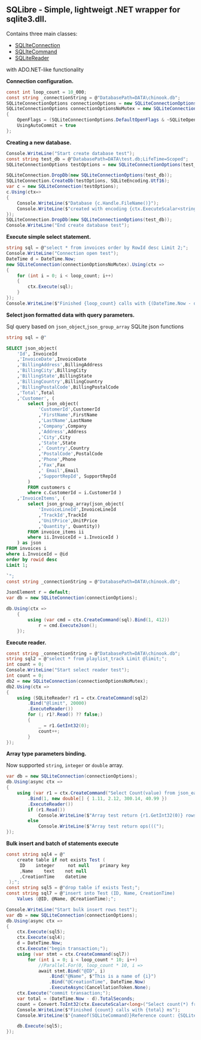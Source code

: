 ## SQLibre - Simple, lightweigt .NET wrapper for sqlite3.dll. 
Contains three main classes:
- [SQLIteConnection](https://github.com/S031/SQLibre/blob/master/SQLibre/Common/SQLiteConnection.cs)
- [SQLIteCommand](https://github.com/S031/SQLibre/blob/master/SQLibre/Common/SQLIteCommand.cs)
- [SQLiteReader](https://github.com/S031/SQLibre/blob/master/SQLibre/Common/SQLiteReader.cs)

with ADO.NET-like functionality

**Connection configuration.**
```csharp
const int loop_count = 10_000;
const string _connectionString = @"DatabasePath=DATA\chinook.db";
SQLiteConnectionOptions connectionOptions = new SQLiteConnectionOptions(_connectionString);
SQLiteConnectionOptions connectionOptionsNoMutex = new SQLiteConnectionOptions(_connectionString)
{
	OpenFlags = (SQLiteConnectionOptions.DefaultOpenFlags & ~SQLiteOpenFlags.SQLITE_OPEN_FULLMUTEX) | SQLiteOpenFlags.SQLITE_OPEN_NOMUTEX, 
	UsingAutoCommit = true
};
```
**Creating a new database.**
```csharp
Console.WriteLine("Start create database test");
const string test_db = @"DatabasePath=DATA\test.db;LifeTime=Scoped";
SQLiteConnectionOptions testOptions = new SQLiteConnectionOptions(test_db);

SQLiteConnection.DropDb(new SQLiteConnectionOptions(test_db));
SQLiteConnection.CreateDb(testOptions, SQLiteEncoding.Utf16);
var c = new SQLiteConnection(testOptions);
c.Using(ctx=>
{
	Console.WriteLine($"Database {c.Handle.FileName()}");
	Console.WriteLine($"created with encoding {ctx.ExecuteScalar<string>("PRAGMA encoding;")} and journal = {ctx.ExecuteScalar<string>("PRAGMA journal_mode;")}");
});
SQLiteConnection.DropDb(new SQLiteConnectionOptions(test_db));
Console.WriteLine("End create database test");
```

**Execute simple select statement.**
```csharp
string sql = @"select * from invoices order by RowId desc Limit 2;";
Console.WriteLine("Connection open test");
DateTime d = DateTime.Now;
new SQLiteConnection(connectionOptionsNoMutex).Using(ctx =>
{
	for (int i = 0; i < loop_count; i++)
	{
		ctx.Execute(sql);
	}
});
Console.WriteLine($"Finished {loop_count} calls with {(DateTime.Now - d).TotalSeconds} ms");
```

**Select json formatted data with query parameters.**

Sql query based on `json_object`,`json_group_array` SQLite json functions

```csharp
string sql = @"
```
```sql
SELECT json_object(
	'Id', InvoiceId
	,'InvoiceDate',InvoiceDate
	,'BillingAddress',BillingAddress
	,'BillingCity',BillingCity
	,'BillingState',BillingState
	,'BillingCountry',BillingCountry
	,'BillingPostalCode',BillingPostalCode
	,'Total',Total
	,'Customer', (
		select json_object(
			'CustomerId',CustomerId
			,'FirstName',FirstName
			,'LastName',LastName
			,'Company',Company
			,'Address',Address
			,'City',City
			,'State',State
			,' Country',Country
			,'PostalCode',PostalCode
			,'Phone',Phone
			,'Fax',Fax
			,' Email',Email
			,'SupportRepId', SupportRepId
		)
		FROM customers c
		where c.CustomerId = i.CustomerId )
	,'InvoiceItems', (
		select json_group_array(json_object(
			'InvoiceLineId',InvoiceLineId
			,'TrackId',TrackId
			,'UnitPrice',UnitPrice
			,'Quantity', Quantity))
		FROM invoice_items ii
		where ii.InvoiceId = i.InvoiceId )
	) as json
FROM invoices i
where i.InvoiceId = @id
order by rowid desc
Limit 1;
```
```csharp
`";
const string _connectionString = @"DatabasePath=DATA\chinook.db";

JsonElement r = default;
var db = new SQLiteConnection(connectionOptions);

db.Using(ctx =>
	{
		using (var cmd = ctx.CreateCommand(sql).Bind(1, 412))
			r = cmd.ExecuteJson();
	});
```
**Execute reader.**
```csharp
const string _connectionString = @"DatabasePath=DATA\chinook.db";
string sql2 = @"select * from playlist_track Limit @limit;";
int count = 0;
Console.WriteLine("Start select reader test");
int count = 0;
db2 = new SQLiteConnection(connectionOptionsNoMutex);
db2.Using(ctx =>
{
	using (SQLiteReader? r1 = ctx.CreateCommand(sql2)
		.Bind("@limit", 20000)
		.ExecuteReader())
		for (; r1?.Read() ?? false;)
		{
			_ = r1.GetInt32(0);
			count++;
		}
});
```

**Array type parameters binding.**

Now supported `string`, `integer` or `double` array. 
```csharp
var db = new SQLiteConnection(connectionOptions);
db.Using(async ctx =>
{
	using (var r1 = ctx.CreateCommand("Select Count(value) from json_each(?) where value = 300.14")
		.Bind(1, new double[] { 1.11, 2.12, 300.14, 40.99 })
		.ExecuteReader())
		if (r1.Read())
			Console.WriteLine($"Array test return {r1.GetInt32(0)} rows count");
		else
			Console.WriteLine($"Array test return ops(((");
});
```

**Bulk insert and batch of statements execute**

```csharp
const string sql4 = @"
	create table if not exists Test (
     ID    integer     not null    primary key
     ,Name    text    not null
     ,CreationTime    datetime
 );";
const string sql5 = @"drop table if exists Test;";
const string sql7 = @"insert into Test (ID, Name, CreationTime)
	Values (@ID, @Name, @CreationTime);";

Console.WriteLine("Start bulk insert rows test");
var db = new SQLiteConnection(connectionOptions);
db.Using(async ctx =>
{
	ctx.Execute(sql5);
	ctx.Execute(sql4);
	d = DateTime.Now;
	ctx.Execute("begin transaction;");
	using (var stmt = ctx.CreateCommand(sql7))
		for (int i = 0; i < loop_count * 10; i++)
			//Parallel.For(0, loop_count * 10, i =>
			await stmt.Bind("@ID", i)
				.Bind("@Name", $"This is a name of {i}")
				.Bind("@CreationTime", DateTime.Now)
				.ExecuteAsync(CancellationToken.None);
	ctx.Execute("commit transaction;");
	var total = (DateTime.Now - d).TotalSeconds;
	count = Convert.ToInt32(ctx.ExecuteScalar<long>("Select count(*) from Test"));
	Console.WriteLine($"Finished {count} calls with {total} ms");
	Console.WriteLine($"{nameof(SQLiteCommand)}Reference count: {SQLiteCommand.RefCount}");

	db.Execute(sql5);
});
```
